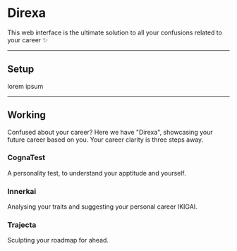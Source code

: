 # Direxa

This web interface is the ultimate solution to all your confusions related to your career ✨

---

## Setup
lorem ipsum

---


## Working
 Confused about your career? Here we have "Direxa", showcasing your future career based on you. Your career clarity is three steps away.

### CognaTest
A personality test, to understand your apptitude and yourself. 

### Innerkai 
Analysing your traits and suggesting your personal career IKIGAI.

### Trajecta 
Sculpting your roadmap for ahead. 

